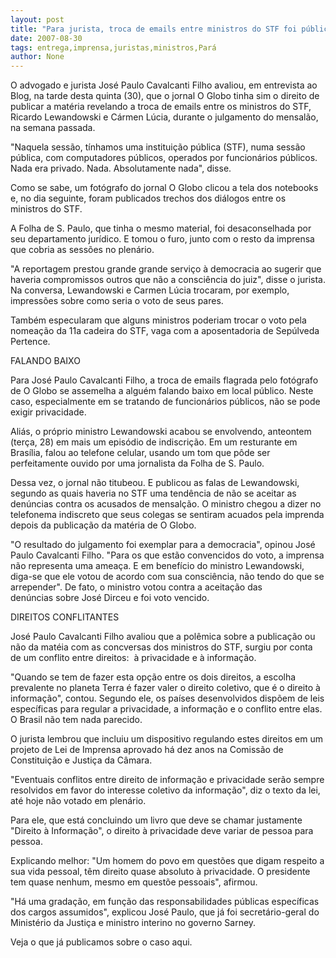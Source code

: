```yaml
---
layout: post
title: "Para jurista, troca de emails entre ministros do STF foi pública e podia ser revelada pela Imprensa "
date: 2007-08-30
tags: entrega,imprensa,juristas,ministros,Pará
author: None
---
```

O advogado e jurista Jos&eacute; Paulo Cavalcanti Filho avaliou, em entrevista ao Blog, na tarde desta quinta (30), que o jornal O Globo tinha sim o direito de publicar a mat&eacute;ria revelando a troca de emails entre os ministros do STF, Ricardo Lewandowski e C&aacute;rmen L&uacute;cia, durante o julgamento do mensal&atilde;o, na semana passada. 

&quot;Naquela sess&atilde;o, t&iacute;nhamos uma institui&ccedil;&atilde;o p&uacute;blica (STF), numa sess&atilde;o p&uacute;blica, com computadores p&uacute;blicos, operados por funcion&aacute;rios p&uacute;blicos. Nada era privado. Nada. Absolutamente nada&quot;, disse. 

Como se sabe, um fot&oacute;grafo do jornal O Globo clicou a tela dos notebooks e, no dia seguinte, foram publicados trechos dos di&aacute;logos entre os ministros do STF. 

A Folha de S. Paulo, que tinha o mesmo material, foi desaconselhada por seu departamento jur&iacute;dico. E tomou o furo, junto com o resto da imprensa que cobria as sess&otilde;es no plen&aacute;rio. 

&quot;A reportagem prestou grande grande servi&ccedil;o &agrave; democracia ao sugerir que haveria compromissos outros que n&atilde;o a consci&ecirc;ncia do juiz&quot;, disse o jurista. Na conversa, Lewandowski e Carmen L&uacute;cia trocaram, por exemplo, impress&otilde;es sobre como seria o voto de seus pares.&nbsp;

Tamb&eacute;m especularam que alguns ministros poderiam trocar o voto pela nomea&ccedil;&atilde;o da 11a cadeira do STF, vaga com a aposentadoria de Sep&uacute;lveda Pertence. 

FALANDO BAIXO 

Para Jos&eacute; Paulo Cavalcanti Filho, a troca de emails flagrada pelo fot&oacute;grafo de O Globo se assemelha a algu&eacute;m falando baixo em local p&uacute;blico. Neste caso, especialmente em se tratando de funcion&aacute;rios p&uacute;blicos, n&atilde;o se pode exigir privacidade. 

Ali&aacute;s, o pr&oacute;prio ministro Lewandowski acabou se envolvendo, anteontem (ter&ccedil;a, 28) em mais um epis&oacute;dio de indiscri&ccedil;&atilde;o. Em um resturante em Bras&iacute;lia, falou ao telefone celular, usando um tom que p&ocirc;de ser perfeitamente ouvido por uma jornalista da Folha de S. Paulo. 

Dessa vez, o jornal n&atilde;o titubeou. E publicou as falas de Lewandowski, segundo as quais haveria no STF uma tend&ecirc;ncia de n&atilde;o se aceitar as den&uacute;ncias contra os acusados de mensal&ccedil;&atilde;o. 
O ministro chegou a dizer no telefonema indiscreto que seus colegas se sentiram acuados pela imprenda depois da publica&ccedil;&atilde;o da mat&eacute;ria de O Globo. 

&quot;O resultado do julgamento foi exemplar para a democracia&quot;, opinou Jos&eacute; Paulo Cavalcanti Filho. &quot;Para os que est&atilde;o convencidos do voto, a imprensa n&atilde;o representa uma amea&ccedil;a. E em benef&iacute;cio do ministro Lewandowski, diga-se que ele votou de acordo com sua consci&ecirc;ncia, n&atilde;o tendo do que se arrepender&quot;. 
De fato, o ministro votou contra a aceita&ccedil;&atilde;o das den&uacute;ncias&nbsp;sobre Jos&eacute; Dirceu e foi voto vencido. 

DIREITOS CONFLITANTES 

Jos&eacute; Paulo Cavalcanti Filho avaliou que a pol&ecirc;mica sobre a publica&ccedil;&atilde;o ou n&atilde;o da mat&eacute;ia com as concversas dos ministros do STF, surgiu por conta de um conflito entre direitos:&nbsp; &agrave; privacidade e &agrave; informa&ccedil;&atilde;o. 

&quot;Quando se tem de fazer esta op&ccedil;&atilde;o entre os dois direitos, a escolha prevalente no planeta Terra &eacute; fazer valer o direito coletivo, que &eacute; o direito &agrave; informa&ccedil;&atilde;o&quot;, contou. 
Segundo ele, os pa&iacute;ses desenvolvidos&nbsp;disp&otilde;em de&nbsp;leis espec&iacute;ficas para regular a privacidade, a informa&ccedil;&atilde;o e o conflito entre elas. O Brasil n&atilde;o tem nada parecido. 

O jurista lembrou que incluiu um dispositivo regulando estes direitos em um projeto de Lei de Imprensa aprovado h&aacute; dez anos na Comiss&atilde;o de Constitui&ccedil;&atilde;o e Justi&ccedil;a da C&acirc;mara. 

&quot;Eventuais conflitos entre direito de informa&ccedil;&atilde;o e privacidade ser&atilde;o sempre resolvidos em favor do interesse coletivo da informa&ccedil;&atilde;o&quot;, diz o texto da lei, at&eacute; hoje n&atilde;o votado em plen&aacute;rio. 

Para ele, que est&aacute; concluindo um livro que deve se chamar justamente &quot;Direito &agrave; Informa&ccedil;&atilde;o&quot;, o direito &agrave; privacidade&nbsp;deve variar de pessoa para pessoa. 

Explicando melhor: &quot;Um homem do povo em quest&otilde;es que digam respeito a sua vida pessoal, t&ecirc;m direito quase absoluto &agrave; privacidade. O presidente tem quase nenhum, mesmo em quest&otilde;e pessoais&quot;, afirmou. 

&quot;H&aacute; uma grada&ccedil;&atilde;o, em fun&ccedil;&atilde;o das responsabilidades p&uacute;blicas espec&iacute;ficas dos cargos assumidos&quot;, explicou Jos&eacute; Paulo, que j&aacute; foi secret&aacute;rio-geral do Minist&eacute;rio da Justi&ccedil;a e ministro interino no governo Sarney. 

Veja o que j&aacute; publicamos sobre o&nbsp;caso aqui. 